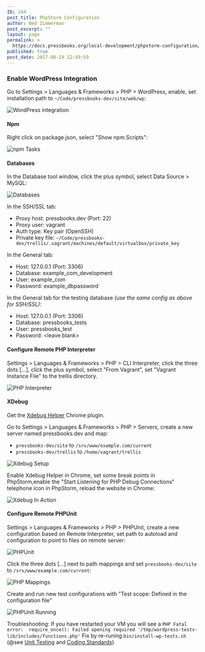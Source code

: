 ```yaml
---
ID: 244
post_title: PhpStorm Configuration
author: Ned Zimmerman
post_excerpt: ""
layout: page
permalink: >
  https://docs.pressbooks.org/local-development/phpstorm-configuration/
published: true
post_date: 2017-08-24 12:49:59
---
```

### Enable WordPress Integration

Go to Settings > Languages & Frameworks > PHP > WordPress, enable, set installation path to `~/Code/pressbooks-dev/site/web/wp`:

![WordPress integration][1]

#### Npm

Right click on package.json, select "Show npm Scripts":

![npm Tasks][2]

#### Databases

In the Database tool window, click the plus symbol, select Data Source > MySQL:

![Databases][3]

In the SSH/SSL tab: 

  + Proxy host: pressbooks.dev (Port: 22) 
  + Proxy user: vagrant 
  + Auth type: Key pair (OpenSSH) 
  + Private key file: `~/Code/pressbooks-dev/trellis/.vagrant/machines/default/virtualbox/private_key`

In the General tab: 

  + Host: 127.0.0.1 (Port: 3306) 
  + Database: example_com_development 
  + User: example_com 
  + Password: example_dbpassword

In the General tab for the testing database *(use the same config as above for SSH/SSL)*: 

  + Host: 127.0.0.1 (Port: 3306) 
  + Database: pressbooks_tests 
  + User: pressbooks_test 
  + Password: \<leave blank\>

#### Configure Remote PHP Interpreter

Settings > Languages & Frameworks > PHP > CLI Interpreter, click the three dots [...], click the plus symbol, select "From Vagrant", set "Vagrant Instance File" to the trellis directory.

![PHP Interpreter][4]

#### XDebug

Get the [Xdebug Helper][5] Chrome plugin.

Go to Settings > Languages & Frameworks > PHP > Servers, create a new server named pressbooks.dev and map:

*   `pressbooks-dev/site` to `/srv/www/example.com/current`
*   `pressbooks-dev/trellis` to `/home/vagrant/trellis`

![Xdebug Setup][6]

Enable Xdebug Helper in Chrome, set some break points in PhpStorm,enable the "Start Listening for PHP Debug Connections" telephone icon in PhpStorm, reload the website in Chrome:

![Xdebug In Action][7]

#### Configure Remote PHPUnit

Settings > Languages & Frameworks > PHP > PHPUnit, create a new configuration based on Remote Interpreter, set path to autoload and configuration to point to files on remote server:

![PHPUnit][8]

Click the three dots [...] next to path mappings and set `pressbooks-dev/site` to `/srv/www/example.com/current`:

![PHP Mappings][9]

Create and run new test configurations with "Test scope: Defined in the configuration file"

![PHPUnit Running][10]

Troubleshooting: If you have restarted your VM you will see a `PHP Fatal error:  require_once(): Failed opening required '/tmp/wordpress-tests-lib/includes/functions.php'` Fix by re-runing `bin/install-wp-tests.sh` (@see [Unit Testing][11] and [Coding Standards][12])

 [1]: https://docs.pressbooks.org/app/uploads/2017/08/WordPress.png
 [2]: https://docs.pressbooks.org/app/uploads/2017/08/npm-Tasks.png
 [3]: https://docs.pressbooks.org/app/uploads/2017/08/Databases.png
 [4]: https://docs.pressbooks.org/app/uploads/2017/08/PHP-Intepreter.png
 [5]: https://chrome.google.com/webstore/detail/xdebug-helper/eadndfjplgieldjbigjakmdgkmoaaaoc?utm_source=chrome-app-launcher-info-dialog
 [6]: https://docs.pressbooks.org/app/uploads/2017/08/Xdebug-1.png
 [7]: https://docs.pressbooks.org/app/uploads/2017/08/Xdebug-2.png
 [8]: https://docs.pressbooks.org/app/uploads/2017/08/PHPUnit.png
 [9]: https://docs.pressbooks.org/app/uploads/2017/08/PHP-Mappings.png
 [10]: https://docs.pressbooks.org/app/uploads/2017/08/PHPUnit-Running.png
 [11]: https://docs.pressbooks.org/unit-testing/
 [12]: https://docs.pressbooks.org/coding-standards/
